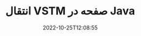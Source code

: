 ---
############################# Static ############################
layout: "auto-gen-merger"
date: 2022-10-25T12:08:55
draft: false
otherformats: epub html mht mhtml odp ods odt one otp ott pdf pps ppsx ppt pptx rtf

############################# Head ############################
head_title: "انتقال VSTM صفحه در Java"
head_description: "صفحات درون یک سند VSTM در Java را با استفاده از API ادغام اسناد به هر موقعیتی منتقل کنید."

############################# Header ############################
title: "انتقال VSTM صفحه در Java"
description: "صفحات VSTM را با چند خط کد Java منتقل کنید."
bg_image: "https://cms.admin.containerize.com/templates/aspose/App_Themes/V3/images/bg/header1.png"
bg_overlay: false
button:
    enable: true
    icon: "fas fa-arrow-down"
    label: "دانلود آزمایشی رایگان"
    link: "https://downloads.groupdocs.com/merger/java"

############################# SubMenu ############################
submenu:
    enable: true

    left:
        img_alt: "GroupDocs.Merger for Java"
        image: "https://cms.admin.containerize.com/templates/groupdocs/images/product-logos/90x90-noborder/groupdocs-merger-java.png"
        product: "GroupDocs.Merger"
        platform: "Java"

    middle:
        button:

            # button loop
            - link: "https://apireference.groupdocs.com/merger/java"
              text: "مرجع API"

            # button loop
            - link: "https://github.com/groupdocs-merger"
              text: "نمونه های کد"

            # button loop
            - link: "https://products.groupdocs.app/merger/family"
              text: "دموهای زنده"

            # button loop
            - link: "https://purchase.groupdocs.com/pricing/merger/java"
              text: "قیمت گذاری"

    right:
        link_download: "https://downloads.groupdocs.com/merger"
        link_learn: "https://docs.groupdocs.com/merger/java"
        link_buy: "https://purchase.groupdocs.com"

############################# About ############################
about:
    enable: true
    title: "درباره GroupDocs.Merger for Java API"
    content: |
        [GroupDocs.Merger for Java](/fa/merger/java/) یک راه حل ساده برای ادغام و تقسیم ایمن بین طیف گسترده ای از قالب های سند از جمله PDF، Microsoft Office (Word، Excel، PowerPoint) ارائه می دهد. ، OneNote)، OpenDocument، HTML، تصاویر و بسیاری دیگر در برنامه های Java. با افزودن تنها چند خط کد، چندین عملیات سند مانند جابجایی، حذف، چرخش، تعویض، استخراج یا تغییر جهت صفحات درون اسناد را انجام دهید. API ادغام اسناد همچنین از پیش نمایش صفحات سند به عنوان تصویر برای تجزیه و تحلیل ساختار سند، قالب بندی و محتوای صفحه پشتیبانی می کند.
        
        GroupDocs.Merger API یک انتخاب مناسب برای راه حل های شرکتی است که به ویژگی های جابجایی صفحه فایل نیاز دارد. این APIها در تمام سیستم عامل ها و پلتفرم های اصلی از جمله J2SE 7.0 (1.7), J2SE 8.0 (1.8), Java 10 به خوبی پشتیبانی می شوند.

############################# Steps ############################
steps:
    enable: true
    title_left: "انتقال VSTM صفحات فایل در Java"
    content_left: |
        [GroupDocs.Merger for Java](/fa/merger/java/) با اجرای چند مرحله آسان، انتقال صفحات در فایل VSTM را برای توسعه دهندگان Java آسان می‌کند. .
        
        * برای تعیین شماره صفحه فعلی و جدید، **MoveOptions** را راه اندازی کنید.
        * نمونه جدیدی از **Merger** ایجاد کنید و مسیر سند منبع را به عنوان پارامتر سازنده عبور دهید.
        * **movePage** را فراخوانی کنید و شیء **MoveOptions** را پاس کنید.
        * *save** را فراخوانی کنید و مسیر فایل را برای ذخیره سند حاصل مشخص کنید.

    title_right: "سیستم مورد نیاز"
    content_right: |
        APIهای GroupDocs.Merger for Java در همه سیستم عامل ها و سیستم عامل های اصلی پشتیبانی می شوند. لطفا قبل از اجرای کد زیر، از نصب پیش نیازهای زیر بر روی سیستم خود اطمینان حاصل کنید.

        * سیستم عامل: مایکروسافت ویندوز، لینوکس، MacOS
        * محیط های توسعه: NetBeans, IntelliJ IDEA, Eclipse
        * چارچوب ها: J2SE 7.0 (1.7), J2SE 8.0 (1.8), Java 10
        * آخرین نسخه GroupDocs.Merger for Java را از [Maven](https://repository.groupdocs.com/webapp/#/artifacts/browse/tree/General/repo/com/groupdocs/groupdocs-merger) دانلود کنید
         
    code: |
     {{% merger/additional-styles %}}
     {{< merger/code-merger title="نحوه جابجایی صفحات فایل VSTM با استفاده از کد مثال Java">}}

        ```java    
        // صفحات فایل VSTM را با استفاده از GroupDocs.Merger API منتقل کنید
        int pageNumber = 6;
        int newPageNumber = 1;

        // کلاس MoveOptions را برای تعیین شماره صفحه فعلی و جدید راه اندازی کنید
        MoveOptions moveOptions = new MoveOptions(pageNumber, newPageNumber);

        // ادغام فوری با سند ورودی VSTM
        Merger merger = new Merger("input.vstm");

        // متد movePage را فراخوانی کنید و شی MoveOptions را به آن ارسال کنید
        merger.movePage(moveOptions);
    
        // روش ذخیره را فراخوانی کنید و مسیر فایل مورد نظر را برای ذخیره سند خروجی عبور دهید
        merger.save("output.vstm");
        ```
     {{< /merger/code-merger >}}

############################# Demos ############################
demos:
    enable: true
    title: "نمایش های زنده - انتقال VSTM صفحات به صورت آنلاین"
    content: |
       اکنون با بازدید از وب سایت [GroupDocs.Merger Live Demos](https://products.groupdocs.app/splitter/move-pages/vstm) صفحات فایل VSTM را جابه جا کنید.
       نسخه ی نمایشی زنده دارای مزایای زیر است.
        
############################# About Formats ############################
about_formats:
    enable: true

############################# More Formats ############################
more_formats:
    enable: true
    title: "صفحات سایر قالب‌های سند را جابه‌جا کنید"
    content: |
        اسناد Java ادغام و تقسیم API برای قالب‌های فایل و تصاویر. برخی از فرمت های فایل محبوب را همانطور که در زیر ذکر شده است جابه جا کنید.

############################# Back to top ###############################
back_to_top:
    enable: true
---